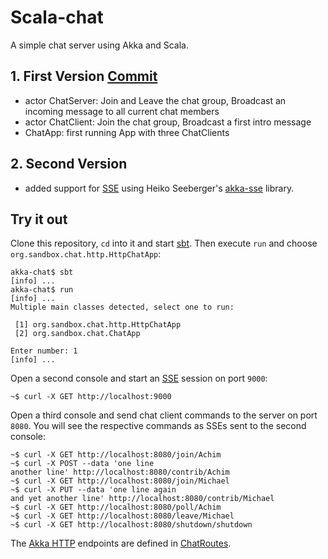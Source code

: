 # Scala-chat
A simple chat server using Akka and Scala.

## 1. First Version [Commit](https://github.com/fpinscala-muc/akka-chat/commit/082ba8b351403314ccc229882af45a708c06833e)
* actor ChatServer: Join and Leave the chat group, Broadcast an incoming message to all current chat members
* actor ChatClient: Join the chat group, Broadcast a first intro message
* ChatApp: first running App with three ChatClients

## 2. Second Version
* added support for [SSE](http://www.w3.org/TR/eventsource/) using Heiko Seeberger's [akka-sse](https://github.com/hseeberger/akka-sse) library.

## Try it out
Clone this repository, `cd` into it and start [sbt](http://www.scala-sbt.org). Then execute `run` and choose `org.sandbox.chat.http.HttpChatApp`:

```
akka-chat$ sbt
[info] ...
akka-chat$ run
[info] ...
Multiple main classes detected, select one to run:

 [1] org.sandbox.chat.http.HttpChatApp
 [2] org.sandbox.chat.ChatApp

Enter number: 1
[info] ...
```

Open a second console and start an [SSE](http://www.w3.org/TR/eventsource/) session on port `9000`:

```
~$ curl -X GET http://localhost:9000
```

Open a third console and send chat client commands to the server on port `8080`.
You will see the respective commands as SSEs sent to the second console:

```
~$ curl -X GET http://localhost:8080/join/Achim
~$ curl -X POST --data 'one line
another line' http://localhost:8080/contrib/Achim
~$ curl -X GET http://localhost:8080/join/Michael
~$ curl -X PUT --data 'one line again
and yet another line' http://localhost:8080/contrib/Michael
~$ curl -X GET http://localhost:8080/poll/Achim
~$ curl -X GET http://localhost:8080/leave/Michael
~$ curl -X GET http://localhost:8080/shutdown/shutdown
```

The [Akka HTTP](http://doc.akka.io/docs/akka-stream-and-http-experimental/1.0-M4/scala/http/index.html) endpoints are defined in [ChatRoutes](src/main/scala/org/sandbox/chat/http/ChatRoutes.scala).

